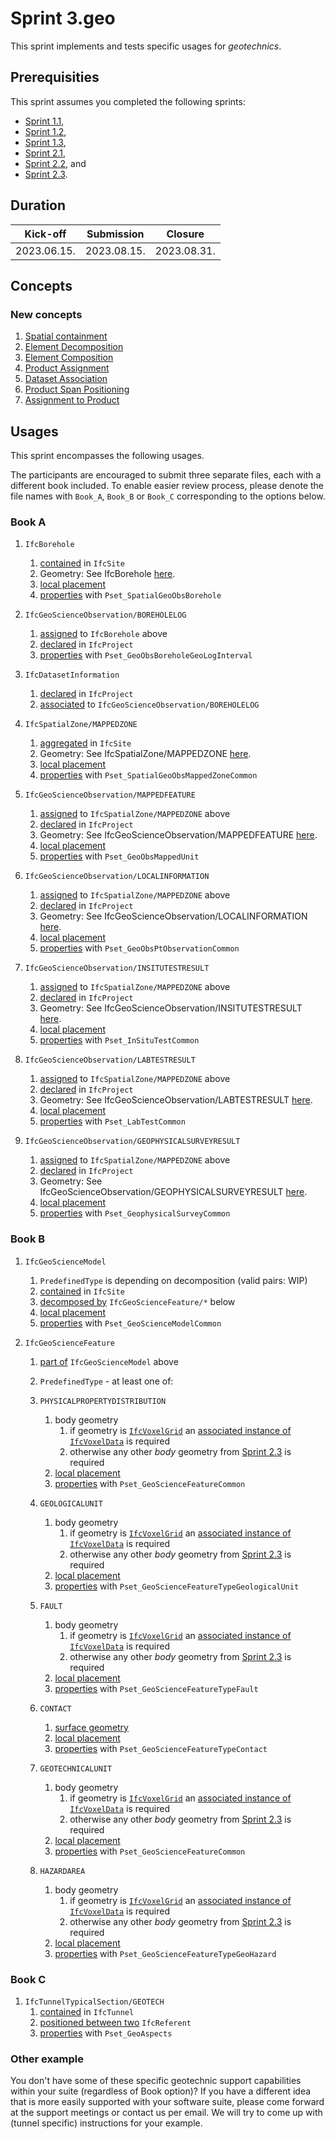 # Sprint 3.geo

This sprint implements and tests specific usages for *geotechnics*.


## Prerequisities

This sprint assumes you completed the following sprints:

- [Sprint 1.1](./sprint1_1.md),
- [Sprint 1.2](./sprint1_2.md),
- [Sprint 1.3](./sprint1_3.md),
- [Sprint 2.1](./sprint2_1.md),
- [Sprint 2.2](./sprint2_2.md), and
- [Sprint 2.3](./sprint2_3.md).


## Duration

| Kick-off    | Submission  | Closure     |
|-------------|-------------|-------------|
| 2023.06.15. | 2023.08.15. | 2023.08.31. |


## Concepts

### New concepts

1. [Spatial containment](https://bsi-infraroom.github.io/IFC-Documentation-Tunnel/4_4_0_0/general/HTML/link/spatial-containment.htm)
1. [Element Decomposition](https://bsi-infraroom.github.io/IFC-Documentation-Tunnel/4_4_0_0/general/HTML/link/element-decomposition.htm)
1. [Element Composition](https://bsi-infraroom.github.io/IFC-Documentation-Tunnel/4_4_0_0/general/HTML/link/element-composition.htm)
1. [Product Assignment](https://bsi-infraroom.github.io/IFC-Documentation-Tunnel/4_4_0_0/general/HTML/link/product-assignment.htm)
1. [Dataset Association](https://github.com/bSI-InfraRoom/IFC-Specification/pull/646)
1. [Product Span Positioning](https://bsi-infraroom.github.io/IFC-Documentation-Tunnel/4_4_0_0/general/HTML/link/product-span-positioning.htm)
1. [Assignment to Product](https://github.com/bSI-InfraRoom/IFC-Specification/pull/656)


## Usages

This sprint encompasses the following usages.

The participants are encouraged to submit three separate files, each with a different book included.
To enable easier review process, please denote the file names with `Book_A`, `Book_B` or `Book_C` corresponding to the options below.


### Book A

1. `IfcBorehole`
    1. [contained](#new-concepts) in `IfcSite`
    1. Geometry: See IfcBorehole [here](./IFC-Tunnel-Geotechnics_Geometry.xlsx).
    1. [local placement](./sprint2_2.md)
    1. [properties](./sprint2_3.md) with `Pset_SpatialGeoObsBorehole`

1. `IfcGeoScienceObservation/BOREHOLELOG`
    1. [assigned](#new-concepts) to `IfcBorehole` above
    1. [declared](./sprint1_1.md) in `IfcProject`
    1. [properties](./sprint2_3.md) with `Pset_GeoObsBoreholeGeoLogInterval`

1. `IfcDatasetInformation`
    1. [declared](./sprint1_1.md) in `IfcProject`
    1. [associated](#new-concepts) to `IfcGeoScienceObservation/BOREHOLELOG`

1. `IfcSpatialZone/MAPPEDZONE`
    1. [aggregated](#new-concepts) in `IfcSite`
    1. Geometry: See IfcSpatialZone/MAPPEDZONE [here](./IFC-Tunnel-Geotechnics_Geometry.xlsx).
    1. [local placement](./sprint2_2.md)
    1. [properties](./sprint2_3.md) with `Pset_SpatialGeoObsMappedZoneCommon`

1. `IfcGeoScienceObservation/MAPPEDFEATURE`
    1. [assigned](#new-concepts) to `IfcSpatialZone/MAPPEDZONE` above
    1. [declared](./sprint1_1.md) in `IfcProject`
    1. Geometry: See IfcGeoScienceObservation/MAPPEDFEATURE [here](./IFC-Tunnel-Geotechnics_Geometry.xlsx).
    1. [local placement](./sprint2_2.md)
    1. [properties](./sprint2_3.md) with `Pset_GeoObsMappedUnit`

1. `IfcGeoScienceObservation/LOCALINFORMATION`
    1. [assigned](#new-concepts) to `IfcSpatialZone/MAPPEDZONE` above
    1. [declared](./sprint1_1.md) in `IfcProject`
    1. Geometry: See IfcGeoScienceObservation/LOCALINFORMATION [here](./IFC-Tunnel-Geotechnics_Geometry.xlsx).
    1. [local placement](./sprint2_2.md)
    1. [properties](./sprint2_3.md) with `Pset_GeoObsPtObservationCommon`

1. `IfcGeoScienceObservation/INSITUTESTRESULT`
    1. [assigned](#new-concepts) to `IfcSpatialZone/MAPPEDZONE` above
    1. [declared](./sprint1_1.md) in `IfcProject`
    1. Geometry: See IfcGeoScienceObservation/INSITUTESTRESULT [here](./IFC-Tunnel-Geotechnics_Geometry.xlsx).
    1. [local placement](./sprint2_2.md)
    1. [properties](./sprint2_3.md) with `Pset_InSituTestCommon`

1. `IfcGeoScienceObservation/LABTESTRESULT`
    1. [assigned](#new-concepts) to `IfcSpatialZone/MAPPEDZONE` above
    1. [declared](./sprint1_1.md) in `IfcProject`
    1. Geometry: See IfcGeoScienceObservation/LABTESTRESULT [here](./IFC-Tunnel-Geotechnics_Geometry.xlsx).
    1. [local placement](./sprint2_2.md)
    1. [properties](./sprint2_3.md) with `Pset_LabTestCommon`

1. `IfcGeoScienceObservation/GEOPHYSICALSURVEYRESULT`
    1. [assigned](#new-concepts) to `IfcSpatialZone/MAPPEDZONE` above
    1. [declared](./sprint1_1.md) in `IfcProject`
    1. Geometry: See IfcGeoScienceObservation/GEOPHYSICALSURVEYRESULT [here](./IFC-Tunnel-Geotechnics_Geometry.xlsx).
    1. [local placement](./sprint2_2.md)
    1. [properties](./sprint2_3.md) with `Pset_GeophysicalSurveyCommon`



### Book B

1. `IfcGeoScienceModel` 
    1. `PredefinedType` is depending on decomposition (valid pairs: WIP) 
    1. [contained](#new-concepts) in `IfcSite`
    1. [decomposed by](#new-concepts) `IfcGeoScienceFeature/*` below
    1. [local placement](./sprint2_2.md)
    1. [properties](./sprint2_3.md) with `Pset_GeoScienceModelCommon`

1. `IfcGeoScienceFeature`
    1. [part of](#new-concepts) `IfcGeoScienceModel` above
    1. `PredefinedType` - at least one of:

    1. `PHYSICALPROPERTYDISTRIBUTION`
        1. body geometry
            1. if geometry is [`IfcVoxelGrid`](./sprint2_3.md) an [associated instance of `IfcVoxelData`](#new-concepts) is required
            1. otherwise any other *body* geometry from [Sprint 2.3](./sprint2_3.md) is required
        1. [local placement](./sprint2_2.md)
        1. [properties](./sprint2_3.md) with `Pset_GeoScienceFeatureCommon`
    1. `GEOLOGICALUNIT`
        1. body geometry
            1. if geometry is [`IfcVoxelGrid`](./sprint2_3.md) an [associated instance of `IfcVoxelData`](#new-concepts) is required
            1. otherwise any other *body* geometry from [Sprint 2.3](./sprint2_3.md) is required
        1. [local placement](./sprint2_2.md)
        1. [properties](./sprint2_3.md) with `Pset_GeoScienceFeatureTypeGeologicalUnit`
    1. `FAULT`
        1. body geometry
            1. if geometry is [`IfcVoxelGrid`](./sprint2_3.md) an [associated instance of `IfcVoxelData`](#new-concepts) is required
            1. otherwise any other *body* geometry from [Sprint 2.3](./sprint2_3.md) is required
        1. [local placement](./sprint2_2.md)
        1. [properties](./sprint2_3.md) with `Pset_GeoScienceFeatureTypeFault`
    1. `CONTACT`
        1. [surface geometry](./sprint2_3.md)
        1. [local placement](./sprint2_2.md)
        1. [properties](./sprint2_3.md) with `Pset_GeoScienceFeatureTypeContact`
    1. `GEOTECHNICALUNIT`
        1. body geometry
            1. if geometry is [`IfcVoxelGrid`](./sprint2_3.md) an [associated instance of `IfcVoxelData`](#new-concepts) is required
            1. otherwise any other *body* geometry from [Sprint 2.3](./sprint2_3.md) is required
        1. [local placement](./sprint2_2.md)
        1. [properties](./sprint2_3.md) with `Pset_GeoScienceFeatureCommon`
    1. `HAZARDAREA`
        1. body geometry
            1. if geometry is [`IfcVoxelGrid`](./sprint2_3.md) an [associated instance of `IfcVoxelData`](#new-concepts) is required
            1. otherwise any other *body* geometry from [Sprint 2.3](./sprint2_3.md) is required
        1. [local placement](./sprint2_2.md)
        1. [properties](./sprint2_3.md) with `Pset_GeoScienceFeatureTypeGeoHazard`


### Book C

1. `IfcTunnelTypicalSection/GEOTECH`
	1. [contained](#new-concepts) in `IfcTunnel`
	1. [positioned between two](#new-concepts) `IfcReferent`
	1. [properties](./sprint2_3.md) with `Pset_GeoAspects`


### Other example

You don't have some of these specific geotechnic support capabilities within your suite (regardless of Book option)?
If you have a different idea that is more easily supported with your software suite,
 please come forward at the support meetings or contact us per email.
We will try to come up with (tunnel specific) instructions for your example.
